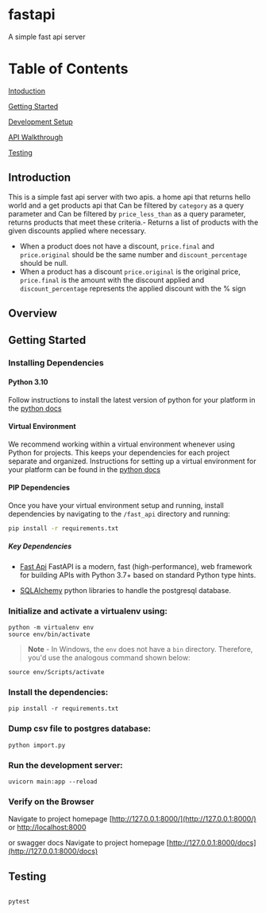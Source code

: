 # fastapi
A simple fast api server

# Table of Contents
[Intoduction](#Introduction) 

[Getting Started](#getting-started)

[Development Setup](#development-setup)

[API Walkthrough](#api-walkthrough)

[Testing](#testing)


## Introduction
This is a simple fast api server with two apis. a home api that returns hello world and a get products api that Can be filtered by `category` as a query parameter and Can be filtered by `price_less_than` as a query parameter, returns products that meet these criteria.- Returns a list of products with the given discounts applied where necessary.
- When a product does not have a discount, `price.final` and `price.original` should be the same number and `discount_percentage` should be null.
- When a product has a discount `price.original` is the original price, `price.final` is the amount with the discount applied and `discount_percentage` represents the applied discount with the % sign

## Overview
## Getting Started

### Installing Dependencies

#### Python 3.10

Follow instructions to install the latest version of python for your platform in the [python docs](https://docs.python.org/3/using/unix.html#getting-and-installing-the-latest-version-of-python)

#### Virtual Environment

We recommend working within a virtual environment whenever using Python for projects. This keeps your dependencies for each project separate and organized. Instructions for setting up a virtual environment for your platform can be found in the [python docs](https://packaging.python.org/guides/installing-using-pip-and-virtual-environments/)

#### PIP Dependencies

Once you have your virtual environment setup and running, install dependencies by navigating to the `/fast_api` directory and running:

```bash
pip install -r requirements.txt
```

##### Key Dependencies

- [Fast Api](https://fastapi.tiangolo.com/) FastAPI is a modern, fast (high-performance), web framework for building APIs with Python 3.7+ based on standard Python type hints.

- [SQLAlchemy](https://www.sqlalchemy.org/) python libraries to handle the postgresql database. 


### **Initialize and activate a virtualenv using:**
```
python -m virtualenv env
source env/bin/activate
```
>**Note** - In Windows, the `env` does not have a `bin` directory. Therefore, you'd use the analogous command shown below:
```
source env/Scripts/activate
```

### **Install the dependencies:**
```
pip install -r requirements.txt
```

### **Dump csv file to postgres database:**
```
python import.py
```


### **Run the development server:**

```
uvicorn main:app --reload
```

### **Verify on the Browser**<br>
Navigate to project homepage [http://127.0.0.1:8000/](http://127.0.0.1:8000/) or [http://localhost:8000](http://localhost:8000) 

or swagger docs
Navigate to project homepage [http://127.0.0.1:8000/docs](http://127.0.0.1:8000/docs)

## Testing
```bash

pytest
```